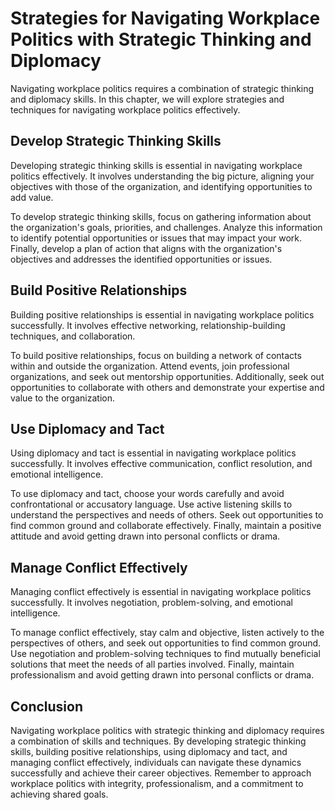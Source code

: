 Strategies for Navigating Workplace Politics with Strategic Thinking and Diplomacy
===============================================================================================================================

Navigating workplace politics requires a combination of strategic thinking and diplomacy skills. In this chapter, we will explore strategies and techniques for navigating workplace politics effectively.

Develop Strategic Thinking Skills
---------------------------------

Developing strategic thinking skills is essential in navigating workplace politics effectively. It involves understanding the big picture, aligning your objectives with those of the organization, and identifying opportunities to add value.

To develop strategic thinking skills, focus on gathering information about the organization's goals, priorities, and challenges. Analyze this information to identify potential opportunities or issues that may impact your work. Finally, develop a plan of action that aligns with the organization's objectives and addresses the identified opportunities or issues.

Build Positive Relationships
----------------------------

Building positive relationships is essential in navigating workplace politics successfully. It involves effective networking, relationship-building techniques, and collaboration.

To build positive relationships, focus on building a network of contacts within and outside the organization. Attend events, join professional organizations, and seek out mentorship opportunities. Additionally, seek out opportunities to collaborate with others and demonstrate your expertise and value to the organization.

Use Diplomacy and Tact
----------------------

Using diplomacy and tact is essential in navigating workplace politics successfully. It involves effective communication, conflict resolution, and emotional intelligence.

To use diplomacy and tact, choose your words carefully and avoid confrontational or accusatory language. Use active listening skills to understand the perspectives and needs of others. Seek out opportunities to find common ground and collaborate effectively. Finally, maintain a positive attitude and avoid getting drawn into personal conflicts or drama.

Manage Conflict Effectively
---------------------------

Managing conflict effectively is essential in navigating workplace politics successfully. It involves negotiation, problem-solving, and emotional intelligence.

To manage conflict effectively, stay calm and objective, listen actively to the perspectives of others, and seek out opportunities to find common ground. Use negotiation and problem-solving techniques to find mutually beneficial solutions that meet the needs of all parties involved. Finally, maintain professionalism and avoid getting drawn into personal conflicts or drama.

Conclusion
----------

Navigating workplace politics with strategic thinking and diplomacy requires a combination of skills and techniques. By developing strategic thinking skills, building positive relationships, using diplomacy and tact, and managing conflict effectively, individuals can navigate these dynamics successfully and achieve their career objectives. Remember to approach workplace politics with integrity, professionalism, and a commitment to achieving shared goals.
